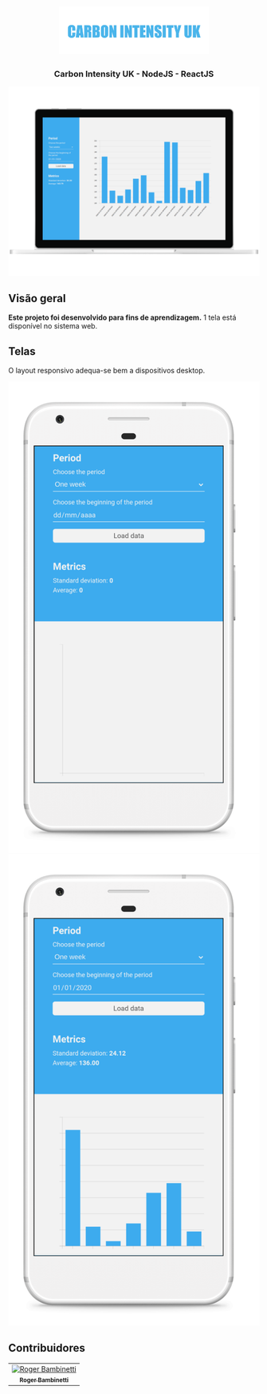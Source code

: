 <h1 align="center">
<img
		width="300"
		src="https://github.com/RogerBambinetti/carbon-intensity-uk-reactjs/blob/main/preview/logo.png">
</h1>
<h3 align="center">
	Carbon Intensity UK - NodeJS - ReactJS
</h3>

<p align="center">
<img
		width="700"
		src="https://github.com/RogerBambinetti/carbon-intensity-uk-reactjs/blob/main/preview/Screenshot0.png">
</p>
 
## Visão geral

**Este projeto foi desenvolvido para fins de aprendizagem.** 1 tela está disponível no sistema web.


## Telas

O layout responsivo adequa-se bem a dispositivos desktop.

<p align="center">
<img
		width="700"
		src="https://github.com/RogerBambinetti/carbon-intensity-uk-reactjs/blob/main/preview/Screenshot1.png">
	<img
		width="700"
		src="https://github.com/RogerBambinetti/carbon-intensity-uk-reactjs/blob/main/preview/Screenshot2.png">
</p>


## Contribuidores

<table>
  <tr>
<td align="center"><a href="https://github.com/RogerBambinetti"><img src="https://avatars0.githubusercontent.com/u/50684839?s=460&v=4" width="100px;" alt="Roger Bambinetti"/><br /><sub><b>Roger Bambinetti</b></sub></a></td>
  </tr>
</table>

